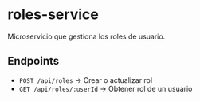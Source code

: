 # roles-service

Microservicio que gestiona los roles de usuario.

## Endpoints

- `POST /api/roles` → Crear o actualizar rol
- `GET /api/roles/:userId` → Obtener rol de un usuario
